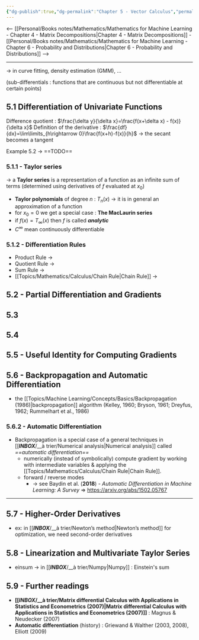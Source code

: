 ```yaml
---
{"dg-publish":true,"dg-permalink":"Chapter 5 - Vector Calculus","permalink":"/Chapter 5 - Vector Calculus/"}
---
```


<-- [[Personal/Books notes/Mathematics/Mathematics for Machine Learning - Chapter 4 - Matrix Decompositions|Chapter 4 - Matrix Decompositions]] - [[Personal/Books notes/Mathematics/Mathematics for Machine Learning - Chapter 6 - Probability and Distributions|Chapter 6 - Probability and Distributions]] -->

---

-> in curve fitting, density estimation (GMM), ...

(sub-differentials : functions that are continuous but not differentiable at certain points)

## 5.1 Differentiation of Univariate Functions

Difference quotient : $\frac{\delta y}{\delta x}=\frac{f(x+\delta x) - f(x)}{\delta x}$
Definition of the derivative : $\frac{df}{dx}=\lim\limits_{h\rightarrow 0}\frac{f(x+h)-f(x)}{h}$
-> the secant becomes a tangent

Example 5.2 -> ==TODO==

### 5.1.1 - Taylor series
 -> a **Taylor series** is a representation of a function as an infinite sum of terms (determined using derivatives of $f$ evaluated at $x_0$)
 - **Taylor polynomials** of degree $n$ : $T_n(x)$ -> it is in general an approximation of a function
 - for $x_0=0$ we get a special case : **The MacLaurin series**
 - if $f(x)=T_\infty(x)$ then $f$ is called ***analytic***
 - $C^\infty$ mean continuously differentiable

### 5.1.2 - Differentiation Rules
- Product Rule -> 
- Quotient Rule -> 
- Sum Rule -> 
- [[Topics/Mathematics/Calculus/Chain Rule|Chain Rule]] -> 

## 5.2 - Partial Differentiation and Gradients

## 5.3

## 5.4

## 5.5 - Useful Identity for Computing Gradients

## 5.6 - Backpropagation and Automatic Differentiation
- the [[Topics/Machine Learning/Concepts/Basics/Backpropagation (1986)|backpropagation]] algorithm (Kelley, 1960; Bryson, 1961; Dreyfus, 1962; Rummelhart et al., 1986)

### 5.6.2 - Automatic Differentiation
- Backpropagation is a special case of a general techniques in [[___INBOX___/__à trier/Numerical analysis|Numerical analysis]] called *==automatic differentiation==*
	- numerically (instead of symbolically) compute gradient by working with intermediate variables & applying the [[Topics/Mathematics/Calculus/Chain Rule|Chain Rule]].
	- forward / reverse modes
		- -> see Baydin et al. (**2018**) - *Automatic Differentiation in Machine Learning: A Survey* => https://arxiv.org/abs/1502.05767
 
---
## 5.7 - Higher-Order Derivatives
- ex: in [[___INBOX___/__à trier/Newton’s method|Newton’s method]] for optimization, we need second-order derivatives

## 5.8 - Linearization and Multivariate Taylor Series
- einsum -> in [[___INBOX___/__à trier/Numpy|Numpy]] : Einstein's sum

## 5.9 - Further readings
- **[[___INBOX___/__à trier/Matrix differential Calculus with Applications in Statistics and Econometrics (2007)|Matrix differential Calculus with Applications in Statistics and Econometrics (2007)]]** : Magnus & Neudecker (2007)
- **Automatic differentiation** (history) : Griewand & Walther (2003, 2008), Elliott (2009)
